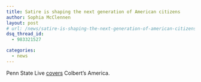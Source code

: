 ```yaml
---
title: Satire is shaping the next generation of American citizens
author: Sophia McClennen
layout: post
# url: /news/satire-is-shaping-the-next-generation-of-american-citizens/
dsq_thread_id:
  - 983321527

categories: 
  - news
---
```

Penn State Live [covers][1] Colbert’s America.

 [1]: http://live.psu.edu/story/63333
